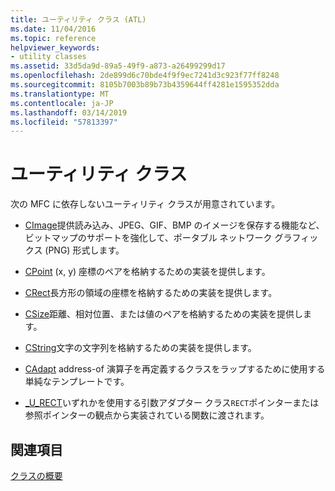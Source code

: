 ```yaml
---
title: ユーティリティ クラス (ATL)
ms.date: 11/04/2016
ms.topic: reference
helpviewer_keywords:
- utility classes
ms.assetid: 33d5da9d-89a5-49f9-a873-a26499299d17
ms.openlocfilehash: 2de899d6c70bde4f9f9ec7241d3c923f77ff8248
ms.sourcegitcommit: 8105b7003b89b73b4359644ff4281e1595352dda
ms.translationtype: MT
ms.contentlocale: ja-JP
ms.lasthandoff: 03/14/2019
ms.locfileid: "57813397"
---
```

# <a name="utility-classes"></a>ユーティリティ クラス

次の MFC に依存しないユーティリティ クラスが用意されています。

- [CImage](../atl-mfc-shared/reference/cimage-class.md)提供読み込み、JPEG、GIF、BMP のイメージを保存する機能など、ビットマップのサポートを強化して、ポータブル ネットワーク グラフィックス (PNG) 形式します。

- [CPoint](../atl-mfc-shared/reference/cpoint-class.md) (x, y) 座標のペアを格納するための実装を提供します。

- [CRect](../atl-mfc-shared/reference/crect-class.md)長方形の領域の座標を格納するための実装を提供します。

- [CSize](../atl-mfc-shared/reference/csize-class.md)距離、相対位置、または値のペアを格納するための実装を提供します。

- [CString](../atl-mfc-shared/reference/cstringt-class.md)文字の文字列を格納するための実装を提供します。

- [CAdapt](../atl/reference/cadapt-class.md) address-of 演算子を再定義するクラスをラップするために使用する単純なテンプレートです。

- [_U_RECT](../atl/reference/u-rect-class.md)いずれかを使用する引数アダプター クラス`RECT`ポインターまたは参照ポインターの観点から実装されている関数に渡されます。

## <a name="see-also"></a>関連項目

[クラスの概要](../atl/atl-class-overview.md)
